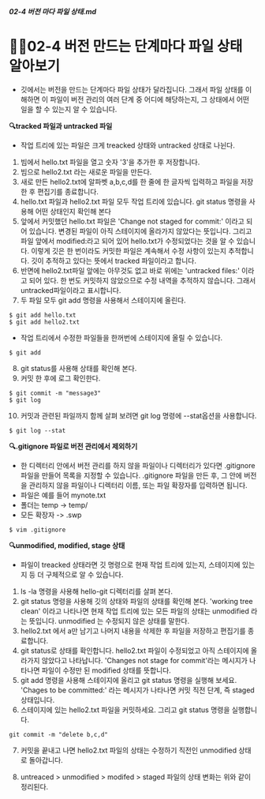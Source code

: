 ***02-4 버전 마다 파일 상태.md***
# 🏄‍♂️02-4 버전 만드는 단계마다 파일 상태 알아보기
- 깃에서는 버전을 만드는 단계마다 파일 상태가 달라집니다.
그래서 파일 상태를 이해하면 이 파일이 버전 관리의 여러 단계 중 어디에 해당하는지, 그 상태에서 어떤 일을 할 수 있는지 알 수 있습니다.

**🔍tracked 파일과 untracked 파일**
- 작업 트리에 있는 파일은 크게 treacked 상태와 untracked 상태로 나뉜다.

1. 빔에서 hello.txt 파일을 열고 숫자 '3'을 추가한 후 저장합니다.
2. 빔으로 hello2.txt 라는 새로운 파일을 만든다.
3. 새로 만든 hello2.txt에 알파벳 a,b,c,d를 한 줄에 한 글자씩 입력하고 파일을 저장한 후 편집기를 종료합니다.
4. hello.txt 파일과 hello2.txt 파일 모두 작업 트리에 있습니다. git status 명령을 사용해 어떤 상태인지 확인해 본다
5. 앞에서 커밋했던 hello.txt 파일은 'Change not staged for commit:' 이라고 되어 있습니다. 변경된 파일이 아직 스테이지에 올라가지 않았다는 뜻입니다. 그리고 파일 앞에서 modified:라고 되어 있어 hello.txt가 수정되었다는 것을 알 수 있습니다. 이렇게 깃은 한 번이라도 커밋한 파일은 계속해서 수정 사항이 있는지 추적합니다. 깃이 추적하고 있다는 뜻에서 tracked 파일이라고 합니다.
6. 반면에 hello2.txt파일 앞에는 아무것도 없고 바로 위에는 'untracked files:' 이라고 되어 있다. 한 번도 커밋하지 않았으므로 수정 내역을 추적하지 않습니다. 그래서 untracked파일이라고 표시합니다.
7. 두 파일 모두 git add 명령을 사용해서 스테이지에 올린다.
```
$ git add hello.txt
$ git add hello2.txt
```
- 작업 트리에서 수정한 파일들을 한꺼번에 스테이지에 올릴 수 있습니다.
```
$ git add
```
8. git status를 사용해 상태를 확인해 본다.
9. 커밋 한 후에 로그 확인한다.
```
$ git commit -m "message3"
$ git log
```
10. 커밋과 관련된 파일까지 함께 살펴 보려면 git log 명령에 --stat옵션을 사용합니다.
```
$ git log --stat
```
**🔍.gitignore 파일로 버전 관리에서 제외하기**
- 한 디렉터리 안에서 버전 관리를 하지 않을 파일이나 디렉터리가 있다면 .gitignore 파일을 만들어 목록을 지정할 수 있습니다. .gitignore 파일을 만든 후, 그 안에 버전을 관리하지 않을 파일이나 디렉터리 이름, 또는 파일 확장자를 입력하면 됩니다.
- 파일은 예를 들어 mynote.txt
- 폴더는 temp -> temp/
- 모든 확장자 -> .swp
```
$ vim .gitignore
```
**🔍unmodified, modified, stage 상태**
- 파일이 treacked 상태라면 깃 명령으로 현재 작업 트리에 있는지, 스테이지에 있는지 등 더 구체적으로 알 수 있습니다. 

1. ls -la 명령을 사용해 hello-git 디렉터리를 살펴 본다.
2. git status 명령을 사용해 깃의 상태와 파일의 상태를 확인해 본다. 'working tree clean' 이라고 나타나면 현재 작업 트리에 있는 모든 파일의 상태는 unmodified 라는 뜻입니다. unmodified 는 수정되지 않은 상태를 말한다.
3. hello2.txt 에서 a만 남기고 나머지 내용을 삭제한 후 파일을 저장하고 편집기를 종료합니다.
4. git status로 상태를 확인합니다. hello2.txt 파일이 수정되었고 아직 스테이지에 올라가지 않았다고 나타납니다. 'Changes not stage for commit'라는 메시지가 나타나면 파일이 수정만 된 modified 상태를 뜻합니다. 
5. git add 명령을 사용해 스테이지에 올리고 git status 명령을 실행해 보세요. 'Chages to be committed:' 라는 메시지가 나타나면 커밋 직전 단계, 즉 staged 상태입니다.
6. 스테이지에 있는 hello2.txt 파일을 커밋하세요. 그리고 git status 명령을 실행합니다.
```
git commit -m "delete b,c,d"
```
7. 커밋을 끝내고 나면 hello2.txt 파일의 상태는 수정하기 직전인 unmodified 상태로 돌아갑니다.

8. untreaced > unmodified > modifed > staged 파일의 상태 변화는 위와 같이 정리된다.